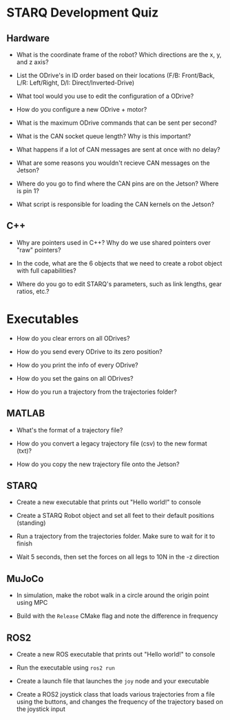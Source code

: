 # STARQ Development Quiz

## Hardware

- What is the coordinate frame of the robot? Which directions are the x, y, and z axis?

- List the ODrive's in ID order based on their locations (F/B: Front/Back, L/R: Left/Right, D/I: Direct/Inverted-Drive)

- What tool would you use to edit the configuration of a ODrive?

- How do you configure a new ODrive + motor?

- What is the maximum ODrive commands that can be sent per second?

- What is the CAN socket queue length? Why is this important?

- What happens if a lot of CAN messages are sent at once with no delay?

- What are some reasons you wouldn't recieve CAN messages on the Jetson?

- Where do you go to find where the CAN pins are on the Jetson? Where is pin 1?

- What script is responsible for loading the CAN kernels on the Jetson?

## C++

- Why are pointers used in C++?  Why do we use shared pointers over "raw" pointers?

- In the code, what are the 6 objects that we need to create a robot object with full capabilities?

- Where do you go to edit STARQ's parameters, such as link lengths, gear ratios, etc.?

# Executables

- How do you clear errors on all ODrives?

- How do you send every ODrive to its zero position?

- How do you print the info of every ODrive?

- How do you set the gains on all ODrives?

- How do you run a trajectory from the trajectories folder?

## MATLAB

- What's the format of a trajectory file?

- How do you convert a legacy trajectory file (csv) to the new format (txt)?

- How do you copy the new trajectory file onto the Jetson?

## STARQ

- Create a new executable that prints out "Hello world!" to console

- Create a STARQ Robot object and set all feet to their default positions (standing)

- Run a trajectory from the trajectories folder.  Make sure to wait for it to finish

- Wait 5 seconds, then set the forces on all legs to 10N in the -z direction


## MuJoCo

- In simulation, make the robot walk in a circle around the origin point using MPC

- Build with the `Release` CMake flag and note the difference in frequency

## ROS2

- Create a new ROS executable that prints out "Hello world!" to console

- Run the executable using `ros2 run`

- Create a launch file that launches the `joy` node and your executable

- Create a ROS2 joystick class that loads various trajectories from a file using the buttons, and changes the frequency of the trajectory based on the joystick input